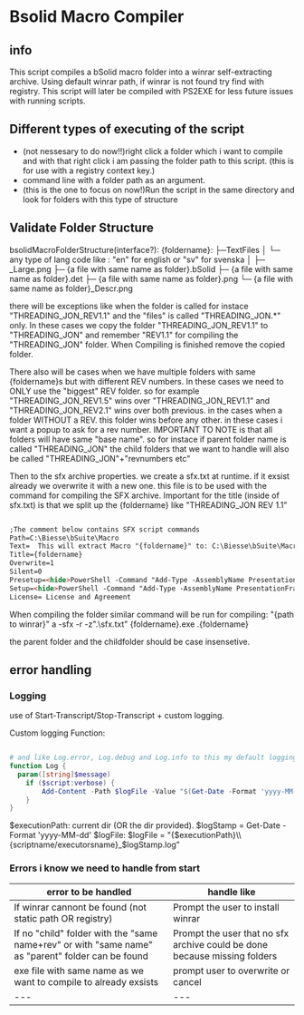 
# Bsolid Macro Compiler

## info

This script compiles a bSolid macro folder into a winrar self-extracting archive.
Using default winrar path, if winrar is not found try find with registry.
This script will later be compiled with PS2EXE for less future issues with running scripts.

## Different types of executing of the script

- (not nessesary to do now!!)right click a folder which i want to compile and with that right click i am passing the folder path to this script. (this is for use with a registry context key.)
- command line with a folder path as an argument.
- (this is the one to focus on now!)Run the script in the same directory and look for folders with this type of structure

## Validate Folder Structure

bsolidMacroFolderStructure(interface?):
{foldername}:
├─TextFiles
│   └─ any type of lang code like : "en" for english or "sv" for svenska
│
├─ _Large.png
├─ {a file with same name as folder}.bSolid
├─ {a file with same name as folder}.det
├─ {a file with same name as folder}.png
└─ {a file with same name as folder}_Descr.png

there will be exceptions like when the folder is called for instace "THREADING_JON_REV1.1" and the "files" is called "THREADING_JON.*" only. In these cases we
copy the folder "THREADING_JON_REV1.1" to "THREADING_JON" and remember "REV1.1" for compiling the "THREADING_JON" folder. When Compiling is finished remove the copied folder.

There also will be cases when we have multiple folders with same {foldername}s but with different REV numbers. In these cases we need to ONLY use the "biggest"
REV folder. so for example "THREADING_JON_REV1.5" wins over "THREADING_JON_REV1.1" and "THREADING_JON_REV2.1" wins over both previous. in the cases when a folder WITHOUT
a REV. this folder wins before any other. in these cases i want a popup to ask for a rev number.
IMPORTANT TO NOTE is that all folders will have same "base name".
so for instace if parent folder name is called "THREADING_JON" the child folders that we want to handle will also be called "THREADING_JON"+"revnumbers etc"

Then to the sfx archive properties. we create a sfx.txt at runtime. if it exsist already we overwrite it with a new one.
this file is to be used with the command for compiling the SFX archive.
Important for the title (inside of sfx.txt) is that we split up the {foldername} like "THREADING_JON REV 1.1"

``` markdown

;The comment below contains SFX script commands
Path=C:\Biesse\bSuite\Macro 
Text=  This will extract Macro "{foldername}" to: C:\Biesse\bSuite\Macro\
Title={foldername}
Overwrite=1
Silent=0
Presetup=<hide>PowerShell -Command "Add-Type -AssemblyName PresentationFramework;[System.Windows.MessageBox]::Show('CLOSE BSOLID!!!!')"
Setup=<hide>PowerShell -Command "Add-Type -AssemblyName PresentationFramework;[System.Windows.MessageBox]::Show('RESTART BSOLID!!!!')"
License= License and Agreement

```

When compiling the folder similar command will be run for compiling:
"{path to winrar}" a -sfx -r -z".\sfx.txt" {foldername}.exe .\{foldername}

the parent folder and the childfolder should be case insensetive.

## error handling

### Logging

use of Start-Transcript/Stop-Transcript + custom logging.

Custom logging Function:

```powershell

# and like Log.error, Log.debug and Log.info to this my default logging stratergy
function Log {
  param([string]$message)
    if ($script:verbose) {
        Add-Content -Path $logFile -Value "$(Get-Date -Format 'yyyy-MM-dd HH:mm:ss') $message"
    }
}

```

$executionPath: current dir (OR the dir provided).
$logStamp = Get-Date -Format 'yyyy-MM-dd'
$logFile: $logFile = "{$executionPath}\\{scriptname/executorsname}_$logStamp.log"

### Errors i know we need to handle from start

|error to be handled| handle like|
| --- | --- |
| If winrar cannont be found (not static path OR registry) | Prompt the user to install winrar |
| If no "child" folder with the "same name+rev" or with "same name" as "parent" folder can be found | Prompt the user that no sfx archive could be done because missing folders |
| exe file with same name as we want to compile to already exsists  | prompt user to overwrite or cancel |
| --- | --- |

